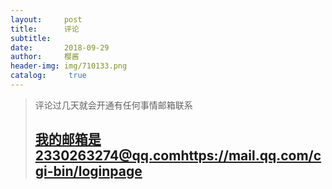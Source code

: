 ```yaml
---
layout:     post
title:      评论		
subtitle:   
date:       2018-09-29
author:     樱酱
header-img: img/710133.png
catalog: 	 true
---
```

>评论过几天就会开通有任何事情邮箱联系
>## 我的邮箱是2330263274@qq.com<https://mail.qq.com/cgi-bin/loginpage>
 



